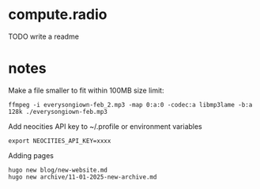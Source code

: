 
# compute.radio

TODO write a readme

# notes

Make a file smaller to fit within 100MB size limit:

```
ffmpeg -i everysongiown-feb_2.mp3 -map 0:a:0 -codec:a libmp3lame -b:a 128k ./everysongiown-feb.mp3
```

Add neocities API key to ~/.profile or environment variables

```
export NEOCITIES_API_KEY=xxxx
```

Adding pages

```
hugo new blog/new-website.md
hugo new archive/11-01-2025-new-archive.md
```
